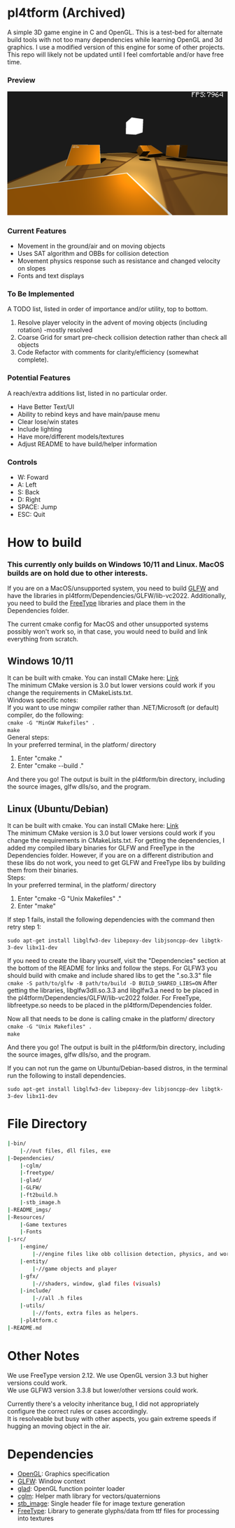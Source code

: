 # pl4tform (Archived)

A simple 3D game engine in C and OpenGL. This is a test-bed for alternate build tools with not too many dependencies while learning OpenGL and 3d graphics. I use a modified version of this engine for some of other projects. This repo will likely not be updated until I feel comfortable and/or have free time.

### Preview

![thumbnail](README_imgs/pl4tf0rm_demo.png)

### Current Features
- Movement in the ground/air and on moving objects
- Uses SAT algorithm and OBBs for collision detection
- Movement physics response such as resistance and changed velocity on slopes
- Fonts and text displays

### To Be Implemented
A TODO list, listed in order of importance and/or utility, top to bottom.
1. Resolve player velocity in the advent of moving objects (including rotation) -mostly resolved
2. Coarse Grid for smart pre-check collision detection rather than check all objects
3. Code Refactor with comments for clarity/efficiency (somewhat complete).

### Potential Features
A reach/extra additions list, listed in no particular order.
- Have Better Text/UI
- Ability to rebind keys and have main/pause menu
- Clear lose/win states
- Include lighting
- Have more/different models/textures
- Adjust README to have build/helper information

### Controls
- W: Foward
- A: Left
- S: Back
- D: Right
- SPACE: Jump
- ESC: Quit

# How to build
### This currently only builds on Windows 10/11 and Linux. MacOS builds are on hold due to other interests.
If you are on a MacOS/unsupported system, you need to build [GLFW](https://www.glfw.org/docs/latest/compile.html) and have the libraries in pl4tform/Dependencies/GLFW/lib-vc2022.
Additionally, you need to build the [FreeType](https://freetype.org/) libraries and place them in the Dependencies folder.

The current cmake config for MacOS and other unsupported systems possibly won't work so, in that case, you would need to build and link everything from scratch.

## Windows 10/11 
It can be built with cmake. You can install CMake here: [Link](https://cmake.org/install/)\
The minimum CMake version is 3.0 but lower versions could work if you change the requirements in CMakeLists.txt.\
Windows specific notes:\
If you want to use mingw compiler rather than .NET/Microsoft (or default) compiler, do the following:\
```cmake -G "MinGW Makefiles" .```\
```make```\
General steps:\
In your preferred terminal, in the platform/ directory
1. Enter "cmake ."
2. Enter "cmake --build ."

And there you go! The output is built in the pl4tform/bin directory, including the source images, glfw dlls/so, and the program.

## Linux (Ubuntu/Debian)
It can be built with cmake. You can install CMake here: [Link](https://cmake.org/install/)\
The minimum CMake version is 3.0 but lower versions could work if you change the requirements in CMakeLists.txt.
For getting the dependencies, I added my compiled libary binaries for GLFW and FreeType in the Dependencies folder.
However, if you are on a different distribution and these libs do not work, you need to get GLFW and FreeType libs by building them from their binaries.\
Steps:\
In your preferred terminal, in the platform/ directory
1. Enter "cmake -G "Unix Makefiles" ."
2. Enter "make"

If step 1 fails, install the following dependencies with the command then retry step 1:
```
sudo apt-get install libglfw3-dev libepoxy-dev libjsoncpp-dev libgtk-3-dev libx11-dev
```

If you need to create the libary yourself, visit the "Dependencies" section at the bottom of the README for links and follow the steps.
For GLFW3 you should build with cmake and include shared libs to get the ".so.3.3" file ```cmake -S path/to/glfw -B path/to/build -D BUILD_SHARED_LIBS=ON```
After getting the libraries, libglfw3dll.so.3.3 and libglfw3.a need to be placed in the pl4tform/Dependencies/GLFW/lib-vc2022 folder.
For FreeType, libfreetype.so needs to be placed in the pl4tform/Dependencies folder.

Now all that needs to be done is calling cmake in the platform/ directory\
```cmake -G "Unix Makefiles" .```\
```make```

And there you go! The output is built in the pl4tform/bin directory, including the source images, glfw dlls/so, and the program.

If you can not run the game on Ubuntu/Debian-based distros, in the terminal run the following to install dependencies.
```
sudo apt-get install libglfw3-dev libepoxy-dev libjsoncpp-dev libgtk-3-dev libx11-dev
```

# File Directory
```bash
|-bin/
	|-//out files, dll files, exe
|-Dependencies/
	|-cglm/
	|-freetype/
	|-glad/
	|-GLFW/
	|-ft2build.h
	|-stb_image.h
|-README_imgs/
|-Resources/
	|-Game textures
	|-Fonts
|-src/
	|-engine/
		|-//engine files like obb collision detection, physics, and world
	|-entity/
		|-//game objects and player
	|-gfx/
		|-//shaders, window, glad files (visuals)
	|-include/
		|-//all .h files
	|-utils/
		|-//fonts, extra files as helpers.
	|-pl4tform.c
|-README.md
```

# Other Notes

We use FreeType version 2.12. We use OpenGL version 3.3 but higher versions could work.\
We use GLFW3 version 3.3.8 but lower/other versions could work.

Currently there's a velocity inheritance bug, I did not appropriately configure the correct rules or cases accordingly.\
It is resolveable but busy with other aspects, you gain extreme speeds if hugging an moving object in the air.

# Dependencies
- [OpenGL](https://www.opengl.org/): Graphics specification
- [GLFW](https://github.com/glfw/glfw): Window context
- [glad](https://github.com/Dav1dde/glad): OpenGL function pointer loader
- [cglm](https://github.com/recp/cglm): Helper math library for vectors/quaternions
- [stb_image](https://github.com/nothings/stb/blob/master/stb_image.h): Single header file for image texture generation
- [FreeType](https://freetype.org/): Library to generate glyphs/data from ttf files for processing into textures

